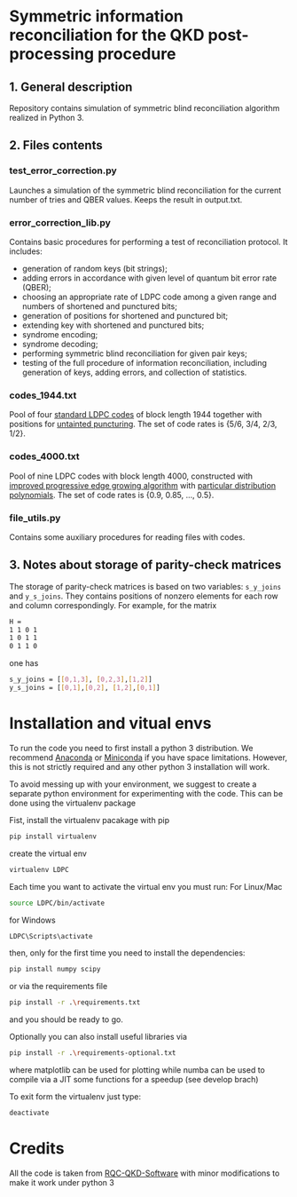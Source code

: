 # Symmetric information reconciliation for the QKD post-processing procedure

## 1. General description

Repository contains simulation of symmetric blind reconciliation algorithm realized in Python 3.

## 2. Files contents

### test_error_correction.py
Launches a simulation of the symmetric blind reconciliation for the current number of tries and QBER values. Keeps the result in output.txt.

### error_correction_lib.py
Contains basic procedures for performing a test of reconciliation protocol. It includes:
 - generation of random keys (bit strings);
 - adding errors in accordance with given level of quantum bit error rate (QBER);
 - choosing an appropriate rate of LDPC code among a given range and numbers of shortened and punctured bits;
 - generation of positions for shortened and punctured bit;
 - extending key with shortened and punctured bits;
 - syndrome encoding;
 - syndrome decoding;
 - performing symmetric blind reconciliation for given pair keys;
 - testing of the full procedure of information reconciliation, including generation of keys, adding errors, and collection of statistics.
 
### codes_1944.txt
Pool of four [standard LDPC codes](http://ieeexplore.ieee.org/document/5307322/?arnumber=5307322) of block length 1944 together with positions for [untainted puncturing](http://ieeexplore.ieee.org/document/6290312/?arnumber=6290312). The set of code rates is {5/6, 3/4, 2/3, 1/2}.

### codes_4000.txt
Pool of nine LDPC codes with block length 4000, constructed with [improved progressive edge growing algorithm](http://ieeexplore.ieee.org/document/5606185/?arnumber=5606185) with [particular distribution polynomials](http://ieeexplore.ieee.org/document/5205475/?arnumber=5205475). The set of code rates is {0.9, 0.85, ..., 0.5}.

### file_utils.py
Contains some auxiliary procedures for reading files with codes.

## 3. Notes about storage of parity-check matrices
The storage of parity-check matrices is based on two variables: `s_y_joins` and `y_s_joins`. They contains positions of nonzero elements for each row and column correspondingly.
For example, for the matrix
```sh
H = 
1 1 0 1
1 0 1 1
0 1 1 0
```
one has
```sh
s_y_joins = [[0,1,3], [0,2,3],[1,2]]
y_s_joins = [[0,1],[0,2], [1,2],[0,1]]
```
# Installation and vitual envs

To run the code you need to first install a python 3 distribution.
We recommend [Anaconda](https://docs.anaconda.com/anaconda/install/index.html) or [Miniconda](https://docs.conda.io/en/latest/miniconda.html) if you have space limitations. However, this is not strictly required and any other python 3 installation will work.

To avoid messing up with your environment, we suggest to create a separate python environment for experimenting with the code.
This can be done using the virtualenv package

Fist, install the virtualenv pacakage with pip
```sh
pip install virtualenv
```
create the virtual env
```sh
virtualenv LDPC
```
Each time you want to activate the virtual env you must run:
For Linux/Mac
```sh
source LDPC/bin/activate
```
for Windows
```sh
LDPC\Scripts\activate
```
then, only for the first time you need to install the dependencies:
```sh
pip install numpy scipy
```
or via the requirements file
```sh
pip install -r .\requirements.txt
```
and you should be ready to go.

Optionally you can also install useful libraries via
```sh
pip install -r .\requirements-optional.txt
```
where matplotlib can be used for plotting while numba can be used to compile via a JIT some functions for a speedup (see develop brach)

To exit form the virtualenv just type:
```sh
deactivate
```


# Credits

All the code is taken from [RQC-QKD-Software](https://github.com/RQC-QKD-Software/symmetric-reconciliation) with minor modifications to make it work under python 3
